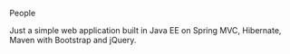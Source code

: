 People

Just a simple web application built in Java EE on Spring MVC, Hibernate, Maven with Bootstrap and jQuery. 
